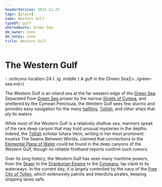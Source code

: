 ```yaml
---
headerVersion: 2023.11.25
tags: [place]
name: Western Gulf
typeOf: gulf
whereabouts: Green Sea
dm_owner: none
dm_notes: none
title: Western Gulf
---
```

# The Western Gulf
<div class="grid cards ext-narrow-margin ext-one-column" markdown>
-    :octicons-location-24:{ .lg .middle } A gulf in the [Green Sea](<../green-sea.md>)  
</div>


The Western Gulf is an inland sea at the far western edge of the [Green Sea](<../green-sea.md>). Separated from [Green Sea](<../green-sea.md>) proper by the narrow [Straits of Cymea](<../western-green-sea/straits-of-cymea.md>), and sheltered by the Cymean Peninsula, the Western Gulf sees few storms and provides easy navigation for the many [halfling](<../../species/halflings.md>), [Tollish](<tollen/tollen.md>), and other ships that ply its waters. 

While most of the Western Gulf is a relatively shallow sea, mariners speak of the rare deep canyon that may hold unusual mysteries in the depths. Indeed, the [Tollish](<tollen/tollen.md>) scholar Ishara Venn, writing in her most prominent treatise The Seams Between Worlds, claimed that connections to the [Elemental Plane of Water](<../../cosmology/energy-realms/elemental-plane-of-water.md>) could be found in the deep canyons of the Western Gulf, though no reliable firsthand reports confirm such rumors. 


Over its long history, the Western Gulf has seen many maritime powers, from the [Skaer](<../western-green-sea/realms/skaer.md>) to the [Drankorian Empire](<../../history/drankorian-era/drankorian-empire.md>) to the [Cymeans](<../western-green-sea/realms/cymea.md>), lay claim to its waterways. In the current day, it is largely controlled by the navy of the [Free City of Tollen](<tollen/tollen.md>), which extensively patrols and interdicts pirates, keeping shipping lanes safe. 

